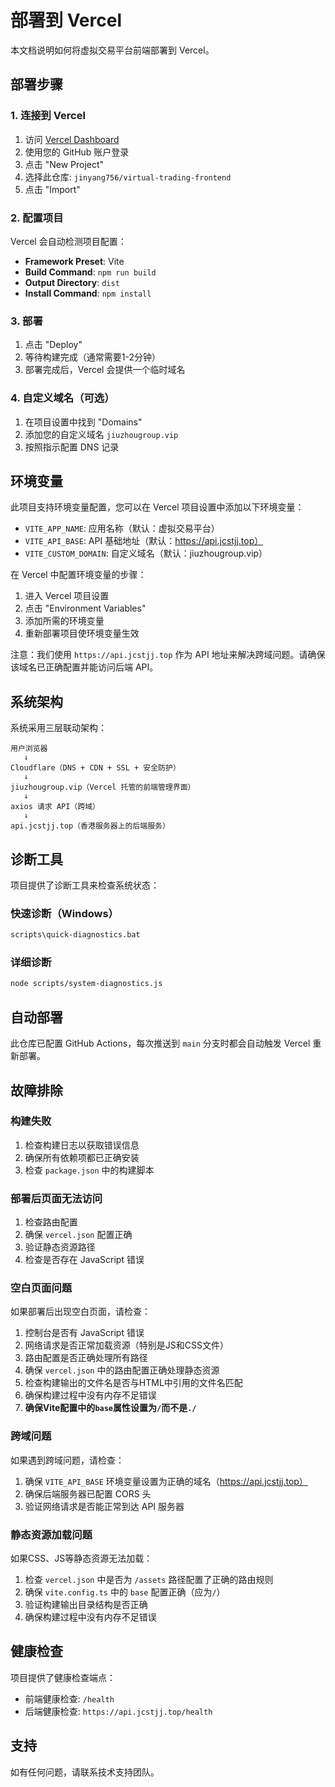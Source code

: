 # 部署到 Vercel

本文档说明如何将虚拟交易平台前端部署到 Vercel。

## 部署步骤

### 1. 连接到 Vercel

1. 访问 [Vercel Dashboard](https://vercel.com/dashboard)
2. 使用您的 GitHub 账户登录
3. 点击 "New Project"
4. 选择此仓库: `jinyang756/virtual-trading-frontend`
5. 点击 "Import"

### 2. 配置项目

Vercel 会自动检测项目配置：

- **Framework Preset**: Vite
- **Build Command**: `npm run build`
- **Output Directory**: `dist`
- **Install Command**: `npm install`

### 3. 部署

1. 点击 "Deploy"
2. 等待构建完成（通常需要1-2分钟）
3. 部署完成后，Vercel 会提供一个临时域名

### 4. 自定义域名（可选）

1. 在项目设置中找到 "Domains"
2. 添加您的自定义域名 `jiuzhougroup.vip`
3. 按照指示配置 DNS 记录

## 环境变量

此项目支持环境变量配置，您可以在 Vercel 项目设置中添加以下环境变量：

- `VITE_APP_NAME`: 应用名称（默认：虚拟交易平台）
- `VITE_API_BASE`: API 基础地址（默认：https://api.jcstjj.top）
- `VITE_CUSTOM_DOMAIN`: 自定义域名（默认：jiuzhougroup.vip）

在 Vercel 中配置环境变量的步骤：
1. 进入 Vercel 项目设置
2. 点击 "Environment Variables"
3. 添加所需的环境变量
4. 重新部署项目使环境变量生效

注意：我们使用 `https://api.jcstjj.top` 作为 API 地址来解决跨域问题。请确保该域名已正确配置并能访问后端 API。

## 系统架构

系统采用三层联动架构：

```
用户浏览器
   ↓
Cloudflare（DNS + CDN + SSL + 安全防护）
   ↓
jiuzhougroup.vip（Vercel 托管的前端管理界面）
   ↓
axios 请求 API（跨域）
   ↓
api.jcstjj.top（香港服务器上的后端服务）
```

## 诊断工具

项目提供了诊断工具来检查系统状态：

### 快速诊断（Windows）
```bash
scripts\quick-diagnostics.bat
```

### 详细诊断
```bash
node scripts/system-diagnostics.js
```

## 自动部署

此仓库已配置 GitHub Actions，每次推送到 `main` 分支时都会自动触发 Vercel 重新部署。

## 故障排除

### 构建失败

1. 检查构建日志以获取错误信息
2. 确保所有依赖项都已正确安装
3. 检查 `package.json` 中的构建脚本

### 部署后页面无法访问

1. 检查路由配置
2. 确保 `vercel.json` 配置正确
3. 验证静态资源路径
4. 检查是否存在 JavaScript 错误

### 空白页面问题

如果部署后出现空白页面，请检查：

1. 控制台是否有 JavaScript 错误
2. 网络请求是否正常加载资源（特别是JS和CSS文件）
3. 路由配置是否正确处理所有路径
4. 确保 `vercel.json` 中的路由配置正确处理静态资源
5. 检查构建输出的文件名是否与HTML中引用的文件名匹配
6. 确保构建过程中没有内存不足错误
7. **确保Vite配置中的`base`属性设置为`/`而不是`./`**

### 跨域问题

如果遇到跨域问题，请检查：

1. 确保 `VITE_API_BASE` 环境变量设置为正确的域名（https://api.jcstjj.top）
2. 确保后端服务器已配置 CORS 头
3. 验证网络请求是否能正常到达 API 服务器

### 静态资源加载问题

如果CSS、JS等静态资源无法加载：

1. 检查 `vercel.json` 中是否为 `/assets` 路径配置了正确的路由规则
2. 确保 `vite.config.ts` 中的 `base` 配置正确（应为`/`）
3. 验证构建输出目录结构是否正确
4. 确保构建过程中没有内存不足错误

## 健康检查

项目提供了健康检查端点：

- 前端健康检查: `/health`
- 后端健康检查: `https://api.jcstjj.top/health`

## 支持

如有任何问题，请联系技术支持团队。